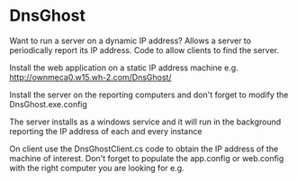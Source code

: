 # DnsGhost
Want to run a server on a dynamic IP address? Allows a server to periodically report its IP address. Code to allow clients to find the server.

Install the web application on a static IP address machine
e.g. 
http://ownmeca0.w15.wh-2.com/DnsGhost/

Install the server on the reporting computers and don't forget to modify the DnsGhost.exe.config 
 
 <!-- DONT FORGET TO PUT YOUR OWN USERNAME COMPUTERNAME !!! -->
 <add key="url" value="http://ownmeca0.w15.wh-2.com/DnsGhost/dns/update/username/computername"/>
 
The server installs as a windows service and it will run in the background reporting the IP address of each and every instance

On client use the DnsGhostClient.cs code to obtain the IP address of the machine of interest. Don't forget to populate the app.config or web.config
with the right computer you are looking for
e.g.
<appSettings>
    <add key="dnsGhostUrl" value="http://ownmeca0.w15.wh-2.com/DnsGhost/dns/retrieve/midaed/midaedserver"/>
</appSettings>
